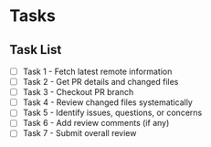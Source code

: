 # Tasks

## Task List

- [ ] Task 1 - Fetch latest remote information
- [ ] Task 2 - Get PR details and changed files
- [ ] Task 3 - Checkout PR branch
- [ ] Task 4 - Review changed files systematically
- [ ] Task 5 - Identify issues, questions, or concerns
- [ ] Task 6 - Add review comments (if any)
- [ ] Task 7 - Submit overall review

<!-- 
Add more tasks as needed based on PR complexity and review focus.

IMPORTANT: Keep each task small and specific. Break down large tasks into smaller, concrete, actionable steps.
- Good: "Review authentication module changes in src/auth/"
- Bad: "Review entire codebase"

Each task should be completable in a reasonable time and have clear completion criteria.
-->
